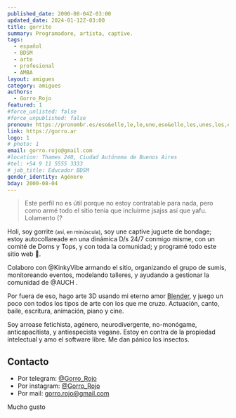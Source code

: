 ```yaml
---
published_date: 2000-08-04Z-03:00
updated_date: 2024-01-12Z-03:00
title: gorrite
summary: Programadore, artista, captive.
tags:
  - español
  - BDSM
  - arte
  - profesional
  - AMBA
layout: amigues
category: amigues
authors:
  - Gorro_Rojo
featured: 1
#force_unlisted: false
#force_unpublished: false
pronoun: https://pronombr.es/eso&elle,le,le,une,eso&elle,les,unes,les,e,co,
link: https://gorro.ar
logo: 1
# photo: 1
email: gorro.rojo@gmail.com
#location: Thames 240, Ciudad Autónoma de Buenos Aires
#tel: +54 9 11 5555 3333
# job_title: Educador BDSM
gender_identity: Agénero
bday: 2000-08-04
---
```


> Este perfil no es útil porque no estoy contratable para nada, pero como armé todo el sitio tenía que incluirme jsajss así que yafu. Lolamento (?

Holi, soy gorrite <small>(así, en minúscula)</small>, soy une captive juguete de bondage; estoy autocollareade en una dinámica D/s 24/7 conmigo misme, con un comité de Doms y Tops, y con toda la comunidad; y programé todo este sitio web 🌈.

Colaboro con @KinkyVibe armando el sitio, organizando el grupo de sumis, monitoreando eventos, modelando talleres, y ayudando a gestionar la comunidad de @AUCH .

Por fuera de eso, hago arte 3D usando mi eterno amor [Blender](https://www.blender.org), y juego un poco con todos los tipos de arte con los que me cruzo. Actuación, canto, baile, escritura, animación, piano y cine.

Soy arroase fetichista, agénero, neurodivergente, no-monógame, anticapacitista, y antiespecista vegane. Estoy en contra de la propiedad intelectual y amo el software libre. Me dan pánico los insectos. 

## Contacto

- Por telegram: [\@Gorro_Rojo](https://t.me/Gorro_Rojo)
- Por instagram: [\@Gorro_Rojo](https://instagram.com/Gorro_Rojo)
- Por mail: [gorro.rojo@gmail.com](mailto:gorro.rojo@gmail.com)

Mucho gusto